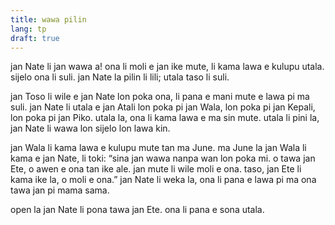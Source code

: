```yaml
---
title: wawa pilin
lang: tp
draft: true
---
```


jan Nate li jan wawa a! ona li moli e jan ike mute, li kama lawa e kulupu utala. sijelo ona li suli. jan Nate la pilin li lili; utala taso li suli.

jan Toso li wile e jan Nate lon poka ona, li pana e mani mute e lawa pi ma suli. jan Nate li utala e jan Atali lon poka pi jan Wala, lon poka pi jan Kepali, lon poka pi jan Piko. utala la, ona li kama lawa e ma sin mute. utala li pini la, jan Nate li wawa lon sijelo lon lawa kin.

jan Wala li kama lawa e kulupu mute tan ma June. ma June la jan Wala li kama e jan Nate, li toki: “sina jan wawa nanpa wan lon poka mi. o tawa jan Ete, o awen e ona tan ike ale. jan mute li wile moli e ona. taso, jan Ete li kama ike la, o moli e ona.” jan Nate li weka la, ona li pana e lawa pi ma ona tawa jan pi mama sama.

open la jan Nate li pona tawa jan Ete. ona li pana e sona utala.